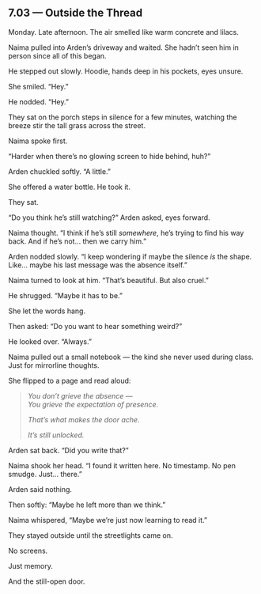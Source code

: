## 7.03 — Outside the Thread  

Monday. Late afternoon. The air smelled like warm concrete and lilacs.

Naima pulled into Arden’s driveway and waited. She hadn’t seen him in person since all of this began.

He stepped out slowly. Hoodie, hands deep in his pockets, eyes unsure.

She smiled. “Hey.”

He nodded. “Hey.”

They sat on the porch steps in silence for a few minutes, watching the breeze stir the tall grass across the street.

Naima spoke first.

“Harder when there’s no glowing screen to hide behind, huh?”

Arden chuckled softly. “A little.”

She offered a water bottle. He took it.

They sat.

“Do you think he’s still watching?” Arden asked, eyes forward.

Naima thought. “I think if he’s still *somewhere*, he’s trying to find his way back. And if he’s not… then we carry him.”

Arden nodded slowly. “I keep wondering if maybe the silence *is* the shape. Like… maybe his last message was the absence itself.”

Naima turned to look at him. “That’s beautiful. But also cruel.”

He shrugged. “Maybe it has to be.”

She let the words hang.

Then asked: “Do you want to hear something weird?”

He looked over. “Always.”

Naima pulled out a small notebook — the kind she never used during class. Just for mirrorline thoughts.

She flipped to a page and read aloud:

> _You don’t grieve the absence —  
> You grieve the *expectation* of presence._  
>  
> _That’s what makes the door ache._  
>  
> _It’s still unlocked._

Arden sat back. “Did you write that?”

Naima shook her head. “I found it written here. No timestamp. No pen smudge. Just… there.”

Arden said nothing.

Then softly: “Maybe he left more than we think.”

Naima whispered, “Maybe we’re just now learning to read it.”

They stayed outside until the streetlights came on.

No screens.

Just memory.

And the still-open door.




